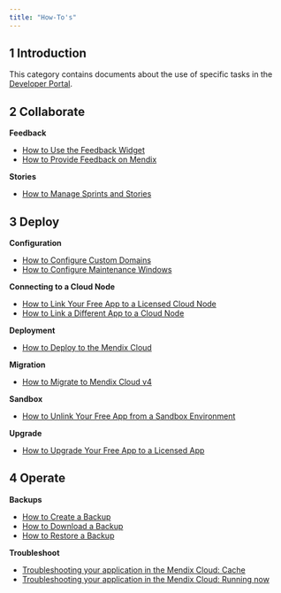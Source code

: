 ```yaml
---
title: "How-To's"
---
```


## 1 Introduction

This category contains documents about the use of specific tasks in the [Developer Portal](http://home.mendix.com).

## 2 Collaborate

**Feedback** 

*   [How to Use the Feedback Widget](gathering-user-feedback)
*   [How to Provide Feedback on Mendix](feedback-mendix)

**Stories**

*   [How to Manage Sprints and Stories](managing-your-application-requirements-with-mendix)

## 3 Deploy

**Configuration**

*   [How to Configure Custom Domains](custom-domains)
*   [How to Configure Maintenance Windows](maintenance-windows)

**Connecting to a Cloud Node**

*   [How to Link Your Free App to a Licensed Cloud Node](how-to-link-app-to-node)
*   [How to Link a Different App to a Cloud Node](how-to-link-a-different-app-to-a-node)

**Deployment**

*   [How to Deploy to the Mendix Cloud](deploying-to-the-cloud)

**Migration**

*   [How to Migrate to Mendix Cloud v4](migrating-to-v4)

**Sandbox**

*   [How to Unlink Your Free App from a Sandbox Environment](how-to-unlink-sandbox)

**Upgrade**

*   [How to Upgrade Your Free App to a Licensed App](how-to-upgrade-free-app)


## 4 Operate

**Backups**

*   [How to Create a Backup](how-to-create-backup)
*   [How to Download a Backup](how-to-download-a-backup)
*   [How to Restore a Backup](how-to-restore-a-backup)

**Troubleshoot**

*   [Troubleshooting your application in the Mendix Cloud: Cache](troubleshooting-mxcloud-cache)
*   [Troubleshooting your application in the Mendix Cloud: Running now](troubleshooting-mxcloud-runningnow)

